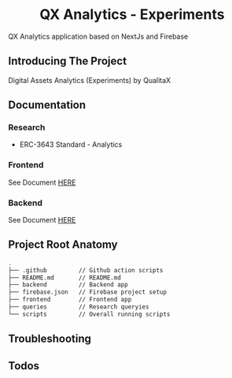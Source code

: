 <h1 align="center">
  QX Analytics - Experiments
</h1>

QX Analytics application based on NextJs and Firebase

## Introducing The Project

Digital Assets Analytics (Experiments) by QualitaX

## Documentation

### Research

- ERC-3643 Standard - Analytics

### Frontend

See Document [HERE](frontend/README.md)

### Backend

See Document [HERE](backend/README.md)

## Project Root Anatomy

```bash
.
├── .github         // Github action scripts
├── README.md       // README.md
├── backend         // Backend app
├── firebase.json   // Firebase project setup
├── frontend        // Frontend app
├── queries         // Research queryies
└── scripts         // Overall running scripts
```

## Troubleshooting

## Todos
